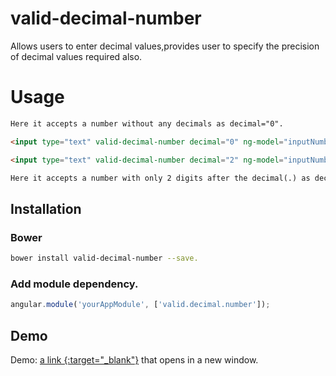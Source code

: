 # valid-decimal-number
Allows users to enter decimal values,provides user to specify the precision of decimal values required also.

# Usage

```html
Here it accepts a number without any decimals as decimal="0".

<input type="text" valid-decimal-number decimal="0" ng-model="inputNumberNoDecimal"/>

<input type="text" valid-decimal-number decimal="2" ng-model="inputNumberTwoDecimal"/>

Here it accepts a number with only 2 digits after the decimal(.) as decimal="2".

``` 
    
## Installation
### Bower

````bash
bower install valid-decimal-number --save.

````

### Add module dependency.

````js
angular.module('yourAppModule', ['valid.decimal.number']);

````

Demo
--------
Demo: [a link {:target="_blank"}](https://plnkr.co/edit/GbVTltpzGipTGAjg1ZeS?p=preview) that opens in a new window.


